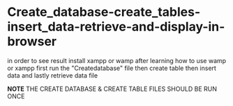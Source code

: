# Create_database-create_tables-insert_data-retrieve-and-display-in-browser
in order to see result install xampp or wamp
after learning how to use wamp or xampp
first run the "Createdatabase" file
then create table
then insert data 
and lastly
retrieve data file


**NOTE**
THE CREATE DATABASE & CREATE TABLE FILES SHOULD BE RUN ONCE
